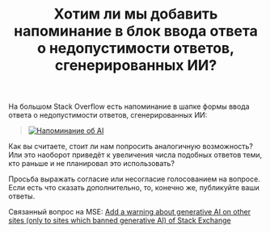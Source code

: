 ﻿---
title: "Хотим ли мы добавить напоминание в блок ввода ответа о недопустимости ответов, сгенерированных ИИ?"
se.owner.user_id: 176217
se.owner.display_name: "αλεχολυτ"
se.owner.link: "https://ru.meta.stackoverflow.com/users/176217/%ce%b1%ce%bb%ce%b5%cf%87%ce%bf%ce%bb%cf%85%cf%84"
se.link: "https://ru.meta.stackoverflow.com/questions/13138/%d0%a5%d0%be%d1%82%d0%b8%d0%bc-%d0%bb%d0%b8-%d0%bc%d1%8b-%d0%b4%d0%be%d0%b1%d0%b0%d0%b2%d0%b8%d1%82%d1%8c-%d0%bd%d0%b0%d0%bf%d0%be%d0%bc%d0%b8%d0%bd%d0%b0%d0%bd%d0%b8%d0%b5-%d0%b2-%d0%b1%d0%bb%d0%be%d0%ba-%d0%b2%d0%b2%d0%be%d0%b4%d0%b0-%d0%be%d1%82%d0%b2%d0%b5%d1%82%d0%b0-%d0%be-%d0%bd%d0%b5%d0%b4%d0%be%d0%bf%d1%83%d1%81%d1%82%d0%b8%d0%bc%d0%be%d1%81%d1%82%d0%b8-%d0%be%d1%82%d0%b2%d0%b5%d1%82%d0%be%d0%b2-%d1%81"
se.question_id: 13138
se.post_type: question
---
<p>На большом Stack Overflow есть напоминание в шапке формы ввода ответа о недопустимости ответов, сгенерированных ИИ:</p>
<blockquote>
<p><a href="https://i.stack.imgur.com/uyihy.png" rel="nofollow noreferrer"><img src="https://i.stack.imgur.com/uyihy.png" alt="Напоминание об AI" /></a></p>
</blockquote>
<p>Как вы считаете, стоит ли нам попросить аналогичную возможность? Или это наоборот приведёт к увеличения числа подобных ответов теми, кто раньше и не планировал это использовать?</p>
<p>Просьба выражать согласие или несогласие голосованием на вопросе. Если есть что сказать дополнительно, то, конечно же, публикуйте ваши ответы.</p>
<p>Связанный вопрос на MSE: <a href="https://meta.stackexchange.com/q/394512/339911">Add a warning about generative AI on other sites (only to sites which banned generative AI) of Stack Exchange</a></p>
